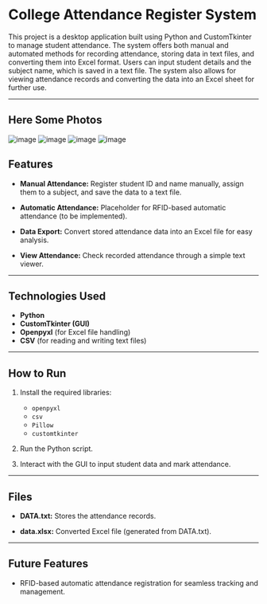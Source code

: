 # College Attendance Register System

This project is a desktop application built using Python and CustomTkinter to manage student attendance. The system offers both manual and automated methods for recording attendance, storing data in text files, and converting them into Excel format. Users can input student details and the subject name, which is saved in a text file. The system also allows for viewing attendance records and converting the data into an Excel sheet for further use.

---

## Here Some Photos

![image](https://github.com/user-attachments/assets/e148fa2d-7e46-4cbe-b95e-e5677732febf)
![image](https://github.com/user-attachments/assets/2532deec-7104-4640-b198-bdad818a42d5)
![image](https://github.com/user-attachments/assets/442abbd0-23f4-407c-bae0-b73edeb2d393)
![image](https://github.com/user-attachments/assets/9de3ee34-be1f-495b-a895-6553c3274016)


## Features

- **Manual Attendance:**
  Register student ID and name manually, assign them to a subject, and save the data to a text file.

- **Automatic Attendance:**
  Placeholder for RFID-based automatic attendance (to be implemented).

- **Data Export:**
  Convert stored attendance data into an Excel file for easy analysis.

- **View Attendance:**
  Check recorded attendance through a simple text viewer.

---

## Technologies Used

- **Python**
- **CustomTkinter (GUI)**
- **Openpyxl** (for Excel file handling)
- **CSV** (for reading and writing text files)

---

## How to Run

1. Install the required libraries:
   - `openpyxl`
   - `csv`
   - `Pillow`
   - `customtkinter`

2. Run the Python script.

3. Interact with the GUI to input student data and mark attendance.

---

## Files

- **DATA.txt:**
  Stores the attendance records.

- **data.xlsx:**
  Converted Excel file (generated from DATA.txt).

---

## Future Features

- RFID-based automatic attendance registration for seamless tracking and management.

